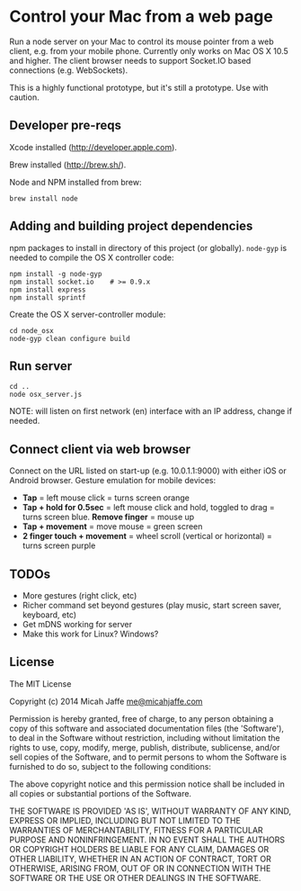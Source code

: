 # Control your Mac from a web page

Run a node server on your Mac to control its mouse pointer from a web client, e.g. from your mobile phone. Currently only works on Mac OS X 10.5 and higher. The client browser needs to support Socket.IO based connections (e.g. WebSockets).

This is a highly functional prototype, but it's still a prototype. Use with caution.

## Developer pre-reqs

Xcode installed (http://developer.apple.com).

Brew installed (http://brew.sh/).

Node and NPM installed from brew:

    brew install node

## Adding and building project dependencies 

npm packages to install in directory of this project (or globally). `node-gyp` is needed to compile the OS X controller code:

    npm install -g node-gyp
    npm install socket.io    # >= 0.9.x
    npm install express
    npm install sprintf
  
Create the OS X server-controller module:

    cd node_osx
    node-gyp clean configure build
  
## Run server

    cd ..
    node osx_server.js

NOTE: will listen on first network (en) interface with an IP address, change if needed.

## Connect client via web browser

Connect on the URL listed on start-up (e.g. 10.0.1.1:9000) with either iOS or Android browser. Gesture emulation for mobile devices: 

* __Tap__ = left mouse click = turns screen orange
* __Tap + hold for 0.5sec__ = left mouse click and hold, toggled to drag = turns screen blue. __Remove finger__ = mouse up
* __Tap + movement__ = move mouse = green screen
* __2 finger touch + movement__ = wheel scroll (vertical or horizontal) = turns screen purple

## TODOs

* More gestures (right click, etc)
* Richer command set beyond gestures (play music, start screen saver, keyboard, etc)
* Get mDNS working for server
* Make this work for Linux? Windows?

## License

The MIT License

Copyright (c) 2014 Micah Jaffe <me@micahjaffe.com>

Permission is hereby granted, free of charge, to any person obtaining a copy of this software and associated documentation files (the 'Software'), to deal in the Software without restriction, including without limitation the rights to use, copy, modify, merge, publish, distribute, sublicense, and/or sell copies of the Software, and to permit persons to whom the Software is furnished to do so, subject to the following conditions:

The above copyright notice and this permission notice shall be included in all copies or substantial portions of the Software.

THE SOFTWARE IS PROVIDED 'AS IS', WITHOUT WARRANTY OF ANY KIND, EXPRESS OR IMPLIED, INCLUDING BUT NOT LIMITED TO THE WARRANTIES OF MERCHANTABILITY, FITNESS FOR A PARTICULAR PURPOSE AND NONINFRINGEMENT. IN NO EVENT SHALL THE AUTHORS OR COPYRIGHT HOLDERS BE LIABLE FOR ANY CLAIM, DAMAGES OR OTHER LIABILITY, WHETHER IN AN ACTION OF CONTRACT, TORT OR OTHERWISE, ARISING FROM, OUT OF OR IN CONNECTION WITH THE SOFTWARE OR THE USE OR OTHER DEALINGS IN THE SOFTWARE.